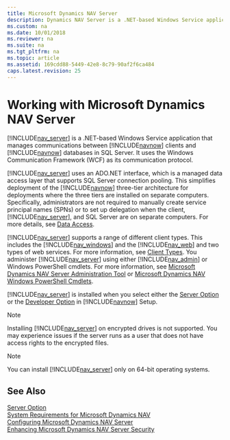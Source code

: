 ```yaml
---
title: Microsoft Dynamics NAV Server
description: Dynamics NAV Server is a .NET-based Windows Service application that manages communications between clients and databases in the SQL Server.
ms.custom: na
ms.date: 10/01/2018
ms.reviewer: na
ms.suite: na
ms.tgt_pltfrm: na
ms.topic: article
ms.assetid: 169cdd88-5449-42e8-8c79-90af2f6ca484
caps.latest.revision: 25
---
```

# Working with Microsoft Dynamics NAV Server
[!INCLUDE[nav_server](includes/nav_server_md.md)] is a .NET-based Windows Service application that manages communications between [!INCLUDE[navnow](includes/navnow_md.md)] clients and [!INCLUDE[navnow](includes/navnow_md.md)] databases in SQL Server. It uses the Windows Communication Framework \(WCF\) as its communication protocol.  

 [!INCLUDE[nav_server](includes/nav_server_md.md)] uses an ADO.NET interface, which is a managed data access layer that supports SQL Server connection pooling. This simplifies deployment of the [!INCLUDE[navnow](includes/navnow_md.md)] three-tier architecture for deployments where the three tiers are installed on separate computers. Specifically, administrators are not required to manually create service principal names \(SPNs\) or to set up delegation when the client, [!INCLUDE[nav_server](includes/nav_server_md.md)], and SQL Server are on separate computers. For more details, see [Data Access](Data-Access.md).  

 [!INCLUDE[nav_server](includes/nav_server_md.md)] supports a range of different client types. This includes the [!INCLUDE[nav_windows](includes/nav_windows_md.md)] and the [!INCLUDE[nav_web](includes/nav_web_md.md)] and two types of web services. For more information, see [Client Types](Client-Types.md). You administer [!INCLUDE[nav_server](includes/nav_server_md.md)] using either [!INCLUDE[nav_admin](includes/nav_admin_md.md)] or Windows PowerShell cmdlets. For more information, see  [Microsoft Dynamics NAV Server Administration Tool](Microsoft-Dynamics-NAV-Server-Administration-Tool.md) or [Microsoft Dynamics NAV Windows PowerShell Cmdlets](Microsoft-Dynamics-NAV-Windows-PowerShell-Cmdlets.md).  

 [!INCLUDE[nav_server](includes/nav_server_md.md)] is installed when you select either the [Server Option](Server-Option.md) or the [Developer Option](Developer-Option.md) in [!INCLUDE[navnow](includes/navnow_md.md)] Setup.  

> [!NOTE]  
>  Installing [!INCLUDE[nav_server](includes/nav_server_md.md)] on encrypted drives is not supported. You may experience issues if the server runs as a user that does not have access rights to the encrypted files.  

> [!NOTE]  
>  You can install [!INCLUDE[nav_server](includes/nav_server_md.md)] only on 64-bit operating systems.  

## See Also  
 [Server Option](Server-Option.md)   
 [System Requirements for Microsoft Dynamics NAV](System-Requirements-for-Microsoft-Dynamics-NAV.md)   
 [Configuring Microsoft Dynamics NAV Server](Configuring-Microsoft-Dynamics-NAV-Server.md)   
 [Enhancing Microsoft Dynamics NAV Server Security](Enhancing-Microsoft-Dynamics-NAV-Server-Security.md)
